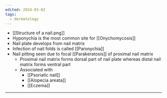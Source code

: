 ```yaml
---
edited: 2024-03-02
tags:
  - dermatology
---
```

- [[Structure of a nail.png]]
- Hyponychia is the most common site for [[Onychomycosis]]
- Nail plate develops from nail matrix
- Infection of nail folds is called [[Paronychia]] 
- Nail pitting seen due to focal [[Parakeratosis]] of proximal nail matrix 
	- Proximal nail matrix forms dorsal part of nail plate whereas distal nail matrix forms ventral part 
	- Associated with 
		- [[Psoriatic nail]] 
		- [[Alopecia areata]] 
		- [[Eczema]] 
---
